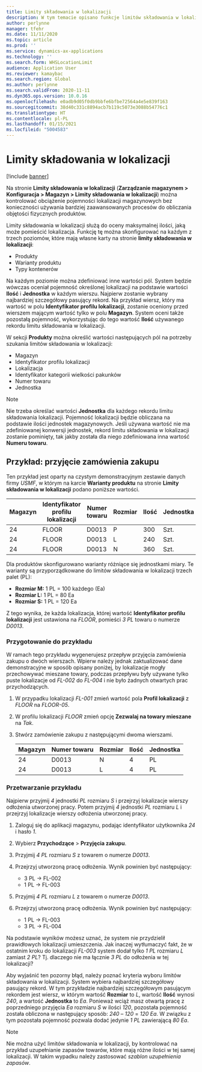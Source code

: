 ```yaml
---
title: Limity składowania w lokalizacji
description: W tym temacie opisano funkcje limitów składowania w lokalizacji.
author: perlynne
manager: tfehr
ms.date: 11/11/2020
ms.topic: article
ms.prod: ''
ms.service: dynamics-ax-applications
ms.technology: ''
ms.search.form: WHSLocationLimit
audience: Application User
ms.reviewer: kamaybac
ms.search.region: Global
ms.author: perlynne
ms.search.validFrom: 2020-11-11
ms.dyn365.ops.version: 10.0.16
ms.openlocfilehash: e0adb9d05f0db9bbfe6bfbe72564a4e5e839f163
ms.sourcegitcommit: 38d40c331c8894acb7b119c5073e3088b54776c1
ms.translationtype: HT
ms.contentlocale: pl-PL
ms.lasthandoff: 01/15/2021
ms.locfileid: "5004583"
---
```

# <a name="location-stocking-limits"></a>Limity składowania w lokalizacji

[!include [banner](../includes/banner.md)]

Na stronie **Limity składowania w lokalizacji** (**Zarządzanie magazynem \> Konfiguracja \> Magazyn \> Limity składowania w lokalizacji**) można kontrolować obciążenie pojemności lokalizacji magazynowych bez konieczności używania bardziej zaawansowanych procesów do obliczania objętości fizycznych produktów.

Limity składowania w lokalizacji służą do oceny maksymalnej ilości, jaką może pomieścić lokalizacja. Funkcję tę można skonfigurować na każdym z trzech poziomów, które mają własne karty na stronie **limity składowania w lokalizacji**:

- Produkty
- Warianty produktu
- Typy kontenerów

Na każdym poziomie można zdefiniować inne wartości pól. System będzie wówczas oceniał pojemność określonej lokalizacji na podstawie wartości **Ilość** i **Jednostka** w każdym wierszu. Najpierw zostanie wybrany najbardziej szczegółowy pasujący rekord. Na przykład wiersz, który ma wartość w polu **Identyfikator profilu lokalizacji**, zostanie oceniony przed wierszem mającym wartość tylko w polu **Magazyn**. System oceni także pozostałą pojemność, wykorzystując do tego wartość **Ilość** używanego rekordu limitu składowania w lokalizacji.

W sekcji **Produkty** można określić wartości następujących pól na potrzeby szukania limitów składowania w lokalizacji:

- Magazyn
- Identyfikator profilu lokalizacji
- Lokalizacja
- Identyfikator kategorii wielkości pakunków
- Numer towaru
- Jednostka

> [!NOTE]
> Nie trzeba określać wartości **Jednostka** dla każdego rekordu limitu składowania lokalizacji. Pojemność lokalizacji będzie obliczana na podstawie ilości jednostek magazynowych. Jeśli używana wartość nie ma zdefiniowanej konwersji jednostek, rekord limitu składowania w lokalizacji zostanie pominięty, tak jakby została dla niego zdefiniowana inna wartość **Numeru towaru**.

## <a name="example--purchase-order-receiving"></a>Przykład: przyjęcie zamówienia zakupu

Ten przykład jest oparty na czystym demonstracyjnym zestawie danych firmy *USMF*, w którym na karcie **Warianty produktu** na stronie **Limity składowania w lokalizacji** podano poniższe wartości.

| Magazyn | Identyfikator profilu lokalizacji | Numer towaru | Rozmiar | Ilość | Jednostka |
|-----------|---------------------|-------------|------|----------|------|
| 24        | FLOOR               | D0013       | P    | 300      | Szt.   |
| 24        | FLOOR               | D0013       | L    | 240      | Szt.   |
| 24        | FLOOR               | D0013       | N    | 360      | Szt.   |

Dla produktów skonfigurowano warianty różniące się jednostkami miary. Te warianty są przyporządkowane do limitów składowania w lokalizacji trzech palet (PL):

- **Rozmiar M:** 1 PL = 100 każdego (Ea)
- **Rozmiar L:** 1 PL = 80 Ea
- **Rozmiar S:** 1 PL = 120 Ea

Z tego wynika, że każda lokalizacja, której wartość **Identyfikator profilu lokalizacji** jest ustawiona na *FLOOR*, pomieści *3* *PL* towaru o numerze *D0013*.

### <a name="prepare-for-the-example"></a>Przygotowanie do przykładu

W ramach tego przykładu wygenerujesz przepływ przyjęcia zamówienia zakupu o dwóch wierszach. Wpierw należy jednak zaktualizować dane demonstracyjne w sposób opisany poniżej, by lokalizacje mogły przechowywać mieszane towary, podczas przepływu były używane tylko puste lokalizacje od *FL-002* do *FL-004* i nie było żadnych otwartych prac przychodzących.

1. W przypadku lokalizacji *FL-001* zmień wartość pola **Profil lokalizacji** z *FLOOR* na *FLOOR-05*.
1. W profilu lokalizacji *FLOOR* zmień opcję **Zezwalaj na towary mieszane** na *Tak*.
1. Stwórz zamówienie zakupu z następującymi dwoma wierszami.

    | Magazyn | Numer towaru | Rozmiar | Ilość | Jednostka |
    |-----------|-------------|------|----------|------|
    | 24        | D0013       | N    | 4        | PL   |
    | 24        | D0013       | L    | 4        | PL   |

### <a name="process-the-example"></a>Przetwarzanie przykładu

Najpierw przyjmij *4* jednostki *PL* rozmiaru *S* i przejrzyj lokalizacje wierszy odłożenia utworzonej pracy. Potem przyjmij *4* jednostki *PL* rozmiaru *L* i przejrzyj lokalizacje wierszy odłożenia utworzonej pracy.

1. Zaloguj się do aplikacji magazynu, podając identyfikator użytkownika *24* i hasło *1*.
1. Wybierz **Przychodzące** \> **Przyjęcia zakupu**.
1. Przyjmij *4* *PL* rozmiaru *S* z towarem o numerze *D0013*.
1. Przejrzyj utworzoną pracę odłożenia. Wynik powinien być następujący:

    - 3 PL -\> FL-002
    - 1 PL -\> FL-003

1. Przyjmij *4* *PL* rozmiaru *L* z towarem o numerze *D0013*.
1. Przejrzyj utworzoną pracę odłożenia. Wynik powinien być następujący:

    - 1 PL -\> FL-003
    - 3 PL -\> FL-004

Na podstawie wyników możesz uznać, że system nie przydzielił prawidłowych lokalizacji umieszczenia. Jak inaczej wytłumaczyć fakt, że w ostatnim kroku do lokalizacji *FL-003* system dodał tylko *1* *PL* rozmiaru *L* zamiast *2* *PL*? Tj. dlaczego nie ma łącznie *3* *PL* do odłożenia w tej lokalizacji?

Aby wyjaśnić ten pozorny błąd, należy poznać kryteria wyboru limitów składowania w lokalizacji. System wybiera najbardziej szczegółowy pasujący rekord. W tym przykładzie najbardziej szczegółowym pasującym rekordem jest wiersz, w którym wartość **Rozmiar** to *L*, wartość **Ilość** wynosi *240*, a wartość **Jednostka** to *Ea*. Ponieważ wciąż masz otwartą pracę z poprzedniego przyjęcia *Ea* rozmiaru *S* w ilości *120*, pozostała pojemność została obliczona w następujący sposób: *240* – *120* = *120* *Ea*. W związku z tym pozostała pojemność pozwala dodać jedynie *1* *PL* zawierającą *80* *Ea*.

> [!NOTE]
> Nie można użyć limitów składowania w lokalizacji, by kontrolować na przykład uzupełnianie zapasów towarów, które mają różne ilości w tej samej lokalizacji. W takim wypadku należy zastosować *szablon uzupełnienia zapasów*.
